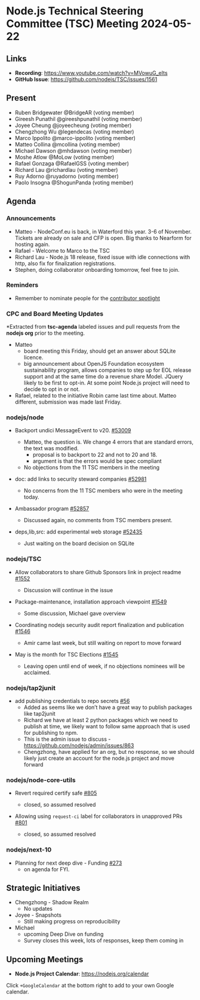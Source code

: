 # Node.js Technical Steering Committee (TSC) Meeting 2024-05-22

## Links

* **Recording**:  <https://www.youtube.com/watch?v=MVowuG_eIts>
* **GitHub Issue**: <https://github.com/nodejs/TSC/issues/1561>

## Present

* Ruben Bridgewater @BridgeAR (voting member)
* Gireesh Punathil @gireeshpunathil (voting member)
* Joyee Cheung @joyeecheung (voting member)
* Chengzhong Wu @legendecas (voting member)
* Marco Ippolito @marco-ippolito (voting member)
* Matteo Collina @mcollina (voting member)
* Michael Dawson @mhdawson (voting member)
* Moshe Atlow @MoLow (voting member)
* Rafael Gonzaga @RafaelGSS (voting member)
* Richard Lau @richardlau (voting member)
* Ruy Adorno @ruyadorno (voting member)
* Paolo Insogna @ShogunPanda (voting member)

## Agenda

### Announcements

* Matteo - NodeConf.eu is back, in Waterford this year. 3-6 of November. Tickets are already on
  sale and CFP is open. Big thanks to Nearform for hosting again.
* Rafael - Welcome to Marco to the TSC
* Richard Lau - Node.js 18 release, fixed issue with idle connections with http, also fix for
  finalization registrations.
* Stephen, doing collaborator onboarding tomorrow, feel free to join.

### Reminders

* Remember to nominate people for the [contributor spotlight](https://github.com/nodejs/node/blob/main/doc/contributing/reconizing-contributors.md#bi-monthly-contributor-spotlight)

### CPC and Board Meeting Updates

*Extracted from **tsc-agenda** labeled issues and pull requests from the **nodejs org** prior to the meeting.

* Matteo
  * board meeting this Friday, should get an answer about SQLite licence.
  * big announcement about OpenJS Foundation ecosystem sustainability program, allows
    companies to step up for EOL release support and at the same time do a revenue share
    Model. JQuery likely to be first to opt-in.  At some point Node.js project will need to decide to
    opt in or not.
* Rafael, related to the initiative Robin came last time about. Matteo different, submission was
  made last Friday.

### nodejs/node

* Backport undici MessageEvent to v20. [#53009](https://github.com/nodejs/node/issues/53009)
  * Matteo, the question is. We change 4 errors that are standard errors, the text was modified.
    * proposal is to backport to 22 and not to 20 and 18.
    * argument is that the errors would be spec compliant
  * No objections from the 11 TSC members in the meeting

* doc: add links to security steward companies [#52981](https://github.com/nodejs/node/pull/52981)
  * No concerns from the 11 TSC members who were in the meeting today.

* Ambassador program [#52857](https://github.com/nodejs/node/pull/52857)
  * Discussed again, no comments from TSC members present.

* deps,lib,src: add experimental web storage [#52435](https://github.com/nodejs/node/pull/52435)
  * Just waiting on the board decision on SQLite

### nodejs/TSC

* Allow collaborators to share Github Sponsors link in project readme [#1552](https://github.com/nodejs/TSC/issues/1552)
  * Discussion will continue in the issue

* Package-maintenance, installation approach viewpoint [#1549](https://github.com/nodejs/TSC/issues/1549)
  * Some discussion, Michael gave overview

* Coordinating nodejs security audit report finalization and publication [#1546](https://github.com/nodejs/TSC/issues/1546)
  * Amir came last week, but still waiting on report to move forward

* May is the month for TSC Elections [#1545](https://github.com/nodejs/TSC/issues/1545)
  * Leaving open until end of week, if no objections nominees will be acclaimed.

### nodejs/tap2junit

* add publishing credentials to repo secrets [#56](https://github.com/nodejs/tap2junit/issues/56)
  * Added as seems like we don’t have a great way to publish packages like tap2junit
  * Richard we have at least 2 python packages which we need to publish at time, we likely want
    to follow same approach that is used for publishing to npm.
  * This is the admin issue to discuss - <https://github.com/nodejs/admin/issues/863>
  * Chengzhong, have applied for an org, but no response, so we should likely just create an
    account for the node.js project and move forward

### nodejs/node-core-utils

* Revert required certify safe [#805](https://github.com/nodejs/node-core-utils/pull/805)
  * closed, so assumed resolved

* Allowing using `request-ci` label for  collaborators in unapproved PRs [#801](https://github.com/nodejs/node-core-utils/issues/801)
  * closed, so assumed resolved

### nodejs/next-10

* Planning for next deep dive  - Funding  [#273](https://github.com/nodejs/next-10/issues/273)
  * on agenda for FYI.

## Strategic Initiatives

* Chengzhong - Shadow Realm
  * No updates
* Joyee - Snapshots
  * Still making progress on reproducibility
* Michael
  * upcoming Deep Dive on funding
  * Survey closes this week, lots of responses, keep them coming in

## Upcoming Meetings

* **Node.js Project Calendar**: <https://nodejs.org/calendar>

Click `+GoogleCalendar` at the bottom right to add to your own Google calendar.
